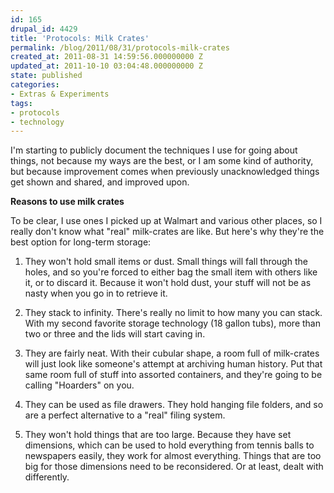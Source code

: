 ```yaml
---
id: 165
drupal_id: 4429
title: 'Protocols: Milk Crates'
permalink: /blog/2011/08/31/protocols-milk-crates
created_at: 2011-08-31 14:59:56.000000000 Z
updated_at: 2011-10-10 03:04:48.000000000 Z
state: published
categories:
- Extras & Experiments
tags:
- protocols
- technology
---
```

I'm starting to publicly document the techniques I use for going about things, not because my ways are the best, or I am some kind of authority, but because improvement comes when previously unacknowledged things get shown and shared, and improved upon.

**Reasons to use milk crates**

To be clear, I use ones I picked up at Walmart and various other places, so I really don't know what "real" milk-crates are like. But here's why they're the best option for long-term storage:

1. They won't hold small items or dust. Small things will fall through the holes, and so you're forced to either bag the small item with others like it, or to discard it. Because it won't hold dust, your stuff will not be as nasty when you go in to retrieve it.

2. They stack to infinity. There's really no limit to how many you can stack. With my second favorite storage technology (18 gallon tubs), more than two or three and the lids will start caving in.

3. They are fairly neat. With their cubular shape, a room full of milk-crates will just look like someone's attempt at archiving human history. Put that same room full of stuff into assorted containers, and they're going to be calling "Hoarders" on you.

4. They can be used as file drawers. They hold hanging file folders, and so are a perfect alternative to a "real" filing system. 

5. They won't hold things that are too large. Because they have set dimensions, which can be used to hold everything from tennis balls to newspapers easily, they work for almost everything. Things that are too big for those dimensions need to be reconsidered. Or at least, dealt with differently.
